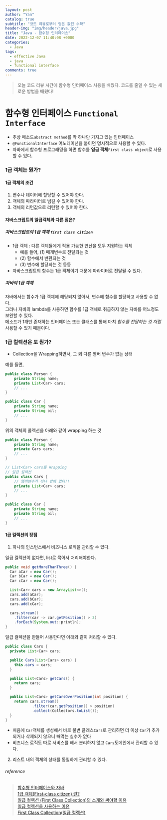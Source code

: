 ```yaml
---
layout: post
author: "Yan"
catalog: true
subtitle: "코드 리뷰로부터 얻은 값진 수확"
header-img: "img/header/java.jpg"
title: "Java - 함수형 인터페이스"
date: 2022-12-07 11:40:08 +0000
categories:
  - Java
tags:
  - effective Java
  - java
  - functional interface
comments: true
---
```


> 오늘 코드 리뷰 시간에 함수형 인터페이스 사용을 배웠다. 코드를 줄일 수 있는 새로운 방법을 배웠다!

# 함수형 인터페이스 `Functional Interface`

- 추상 메소드`abstract method`를 딱 하나만 가지고 있는 인터페이스
- `@FunctionalInterface` 어노테이션을 붙이면 명시적으로 사용할 수 있다.
- 자바에서 함수형 프로그래밍을 하면 함수를 **일급 객체**`First class object`로 사용할 수 있다.

### 1급 객체는 뭔가?
#### 1급 객체의 조건
1. 변수나 데이터에 할당할 수 있어야 한다.
2. 객체의 파라미터로 넘길 수 있어야 한다.
3. 객체의 리턴값으로 리턴할 수 있어야 한다.

#### 자바스크립트의 일급객체와 다른 점은?
##### 자바스크립트의 1급 객체 `first class citizen`

- 1급 객체 : 다른 객체들에게 적용 가능한 연산을 모두 지원하는 객체
  - 예를 들어, (1) 매개변수로 전달되는 것
  - (2) 함수에서 반환되는 것
  - (3) 변수에 할당되는 것 등등 
- 자바스크립트의 함수는 1급 객체이기 때문에 파라미터로 전달될 수 있다.

##### 자바의 1급 객체
자바에서는 함수가 1급 객체에 해당되지 않아서, 변수에 함수를 할당하고 사용할 수 없다.  
그러나 자바의 lambda를 사용하면 함수를 1급 객체로 취급하지 않는 자바를 어느정도 보완할 수 있다.  
메소드가 1개만 존재하는 인터페이스 또는 클래스를 통해 마치 _함수를 전달하는 것 처럼_ 사용할 수 있기 때문이다.

### 1급 컬렉션은 또 뭔가?
- Collection을 Wrapping하면서, 그 외 다른 멤버 변수가 없는 상태

예를 들면,

```java
public class Person {
    private String name;
    private List<Car> cars;
    // ...
}

public class Car {
    private String name;
    private String oil;
    // ...
}
```

위의 객체의 콜렉션을 아래와 같이 wrapping 하는 것

```java
public class Person {
    private String name;
    private Cars cars;
    // ...
}

// List<Car> cars를 Wrapping
// 일급 컬렉션
public class Cars {
    // 멤버변수가 하나 밖에 없다!!
    private List<Car> cars;
    // ...
}

public class Car {
    private String name;
    private String oil;
    // ...
}
```

#### 1급 컬렉션의 장점
1. 하나의 인스턴스에서 비즈니스 로직을 관리할 수 있다.  

일급 컬렉션이 없다면, list로 묶어서 처리해야한다.

```java
public void getMoreThanThree() {
  Car aCar = new Car();
  Car bCar = new Car();
  Car cCar = new Car();

  List<Car> cars = new ArrayList<>();
  cars.add(aCar);
  cars.add(bCar);
  cars.add(cCar);

  cars.stream()
    .filter(car -> car.getPosition() > 3)
    .forEach(System.out::println);
}
```

일급 컬렉션을 만들어 사용한다면 아래와 같이 처리할 수 있다.

```java
public class Cars {
  private List<Car> cars;

  public Cars(List<Cars> cars) {
    this.cars = cars;
  }

  public List<Cars> getCars() {
    return cars;
  }

  public List<Cars> getCarsOverPosition(int position) {
    return cars.stream()
            .filter(car.getPosition() > position)
            .collect(Collectors.toList());
  }
}
```

- 처음에 `Car`객체를 생성해서 바로 불변 클래스`Cars`로 관리하면 더 이상 `Car`가 추가되거나 삭제되지 않으니 빼먹는 실수가 없다
- 비즈니스 로직도 따로 서비스를 빼서 분리하지 않고 `Cars`도메인에서 관리할 수 있다.

2. 리스트 내의 객체의 상태를 동일하게 관리할 수 있다.


###### reference

> [함수형 인터페이스와 자바](https://catsbi.oopy.io/e980e4b7-fde3-4ceb-91f9-181ce2e7b507)  
> [1급 객체(First-class citizen) 란?](https://developer-cheol.tistory.com/42)  
> [일급 컬렉션 (First Class Collection)의 소개와 써야할 이유](https://jojoldu.tistory.com/412)  
> [일급 컬렉션을 사용하는 이유](https://tecoble.techcourse.co.kr/post/2020-05-08-First-Class-Collection/)  
> [First Class Collection(일급 컬렉션)](https://jackjeong.tistory.com/107)